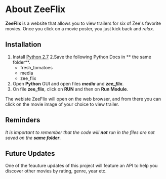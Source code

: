 # About ZeeFlix
**ZeeFlix** is a website that allows you to view trailers for six of Zee's favorite movies. Once you click on a movie poster, you just kick back and _relax_.

## Installation

1. Install [Python 2.7](https://www.python.org/downloads/) 
2.Save the following Python Docs in ** the same folder**. 
	* fresh_tomatoes
	* media
	* zee_flix
3. Open **Python** GUI and open files  **_media_**  and  **_zee_flix_**.
4. On file **zee_flix**, click on   **RUN**  and then on  **Run Module**.

The webiste ZeeFlix will open on the web browser, and from there you can click on the movie image of your choice to view trailer. 

## Reminders

_It is important to remember that the code will **not** run in the files are not saved on the **same folder**_.

## Future Updates

One of the feauture updates of this project will feature an API to help  you discover other movies by rating, genre, year etc. 

